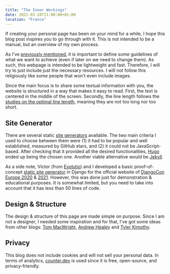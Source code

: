 ```yaml
---
title: "The Inner Workings"
date: 2021-03-28T21:00:00+01:00
location: "France"
---
```


If creating your personal page has been on your mind for a while, I hope this blog post inspires you to go through with it. This is not intended to be a manual, but an overview of my own process.

As I've [previously mentioned](/posts/hello-world/), it is important to define some guidelines of what we want to achieve (even if later on we need to change them). As such, this webpage is intended to be lightweight and fast. Therefore, I will try to just include just the necessary resources. I will not follow this religiously like some people that won't even include images.

Since the main focus is to share some textual information with you, the website is structured in a way that makes it easy to read. First, the text is centered in the middle of the screen. Secondly, the line length follows the [studies on the optimal line length](https://www.humanfactors.com/newsletters/optimal_line_length.asp), meaning they are not too long nor too short.

<!-- ## Domain

The domain name [mmagalha.es](https://mmagalha.es) might have you wondering if I am from Spain. Although I do have Spanish ancestry, I am from Portugal. The domain name is the result of the merge between the first letter of my first name (Miguel) and my last name (Magalhães). It just happened that the Spanish top-level domain (TLD) fitted my last name like a glove. 

My initial idea was to grab the [magalha.es](https://magalha.es) domain, but it was already owned by my *"distant Brazilian cousin"* with the same last name as me. Unfortunately, he was not interested in selling it. -->

## Site Generator

There are several static [site generators](https://jamstack.org/generators/) available. The two main criteria I used to choose between them were (1) it had to be popular and well established, measured by GitHub stars, and (2) it could not be JavaScript-based. After checking that it provided all the desired functionalities, [Hugo](https://gohugo.io/) ended up being the chosen one. Another viable alternative would be [Jekyll](https://jekyllrb.com/).

As a side note, Víctor (from [Evolutio](https://evolutio.pt/)) and I developed a basic proof-of-concept [static site generator](https://github.com/djangocon/2020.djangocon.eu/blob/master/djangocon_2020/site/templatetags/markdown_extras.py) in Django for the official website of [DjangoCon Europe 2020](https://2020.djangocon.eu/) & [2021](https://2021.djangocon.eu/). However, this was done just for demonstration & educational purposes. It is somewhat limited, but you need to take into account that it has less than 50 lines of code.

## Design & Structure

The design & structure of this page are made simple on purpose. Since I am not a designer, I needed some inspiration and for that, I've got some ideas from other blogs: [Tom MacWright](https://macwright.com/), [Andrew Healey](https://healeycodes.com/) and [Tyler Kimothy](https://tyler.kim/).

## Privacy

This blog does not include cookies and will not sell your personal data. In terms of analytics, [counter.dev](https://counter.dev/) is used since it is free, open-source, and privacy-friendly.
